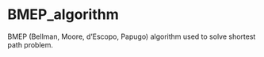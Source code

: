 # BMEP_algorithm
BMEP (Bellman, Moore, d’Escopo, Papugo) algorithm used to solve shortest path problem.
